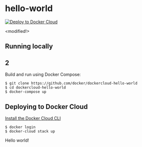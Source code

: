 hello-world
===========

[![Deploy to Docker Cloud](https://files.cloud.docker.com/images/deploy-to-dockercloud.svg)](https://cloud.docker.com/stack/deploy/)

<modified!>

## Running locally
## 2





Build and run using Docker Compose:

	$ git clone https://github.com/docker/dockercloud-hello-world
	$ cd dockercloud-hello-world
	$ docker-compose up


## Deploying to Docker Cloud

[Install the Docker Cloud CLI](https://docs.docker.com/docker-cloud/tutorials/installing-cli/)

	$ docker login
	$ docker-cloud stack up

Hello world!
